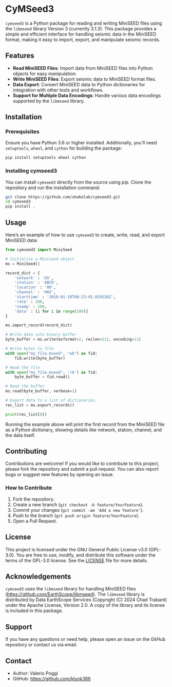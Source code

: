 # CyMSeed3

 `cymseed3` is a Python package for reading and writing MiniSEED files using the `libmseed` library Version 3 (currently 3.1.3). This package provides a simple and efficient interface for handling seismic data in the MiniSEED format, making it easy to import, export, and manipulate seismic records.

 ## Features

 - **Read MiniSEED Files**: Import data from MiniSEED files into Python objects for easy manipulation.
 - **Write MiniSEED Files**: Export seismic data to MiniSEED format files.
 - **Data Export**: Convert MiniSEED data to Python dictionaries for integration with other tools and workflows.
 - **Support for Multiple Data Encodings**: Handle various data encodings supported by the `libmseed` library.

 ## Installation

 ### Prerequisites

 Ensure you have Python 3.6 or higher installed. Additionally, you'll need `setuptools`, `wheel`, and `cython` for building the package:

 ```bash
 pip install setuptools wheel cython
 ```

 ### Installing cymseed3

 You can install `cymseed3` directly from the source using pip. Clone the repository and run the installation command:

 ```bash
 git clone https://github.com/shakelab/cymseed3.git
 cd cymseed3
 pip install .
 ```

 ## Usage

 Here’s an example of how to use `cymseed3` to create, write, read, and export MiniSEED data:

 ```python
 from cymseed3 import MiniSeed

 # Initialise a Miniseed object
 ms = MiniSeed()

 record_dict = {
     'network' : 'OX',
     'station' : 'ABCD',
     'location' : '00',
     'channel' : 'HHZ',
     'starttime' : '2010-01-10T08:23:45.019538Z',
     'rate' : 200,
     'nsamp' : 100,
     'data' : [i for i in range(100)]
 }

 ms.import_record(record_dict)

 # Write data into binary buffer
 byte_buffer = ms.write(msformat=2, reclen=512, encoding=11)

 # Write bytes to file
 with open("my_file.mseed", "wb") as fid:
     fid.write(byte_buffer)

 # Read the file
 with open("my_file.mseed", 'rb') as fid:
     byte_buffer = fid.read()

 # Read the buffer
 ms.read(byte_buffer, verbose=1)

 # Export data to a list of dictionaries.
 rec_list = ms.export_records()

 print(rec_list[0])
 ```

 Running the example above will print the first record from the MiniSEED file as a Python dictionary, showing details like network, station, channel, and the data itself.

 ## Contributing

 Contributions are welcome! If you would like to contribute to this project, please fork the repository and submit a pull request. You can also report bugs or suggest new features by opening an issue.

 ### How to Contribute

 1. Fork the repository.
 2. Create a new branch (`git checkout -b feature/YourFeature`).
 3. Commit your changes (`git commit -am 'Add a new feature'`).
 4. Push to the branch (`git push origin feature/YourFeature`).
 5. Open a Pull Request.

 ## License

 This project is licensed under the GNU General Public License v3.0 (GPL-3.0). You are free to use, modify, and distribute this software under the terms of the GPL-3.0 license. See the [LICENSE](LICENSE) file for more details.

 ## Acknowledgements

 `cymseed3` uses the `libmseed` library for handling MiniSEED files (https://github.com/EarthScope/libmseed). The `libmseed` library is distributed by Data EarthScope Services (Copyright (C) 2024 Chad Trabant) under the Apache License, Version 2.0. A copy of the library and its license is included in this package.

 ## Support

 If you have any questions or need help, please open an issue on the GitHub repository or contact us via email.

 ## Contact

 - Author: Valerio Poggi
 - GitHub: https://github.com/klunk386
